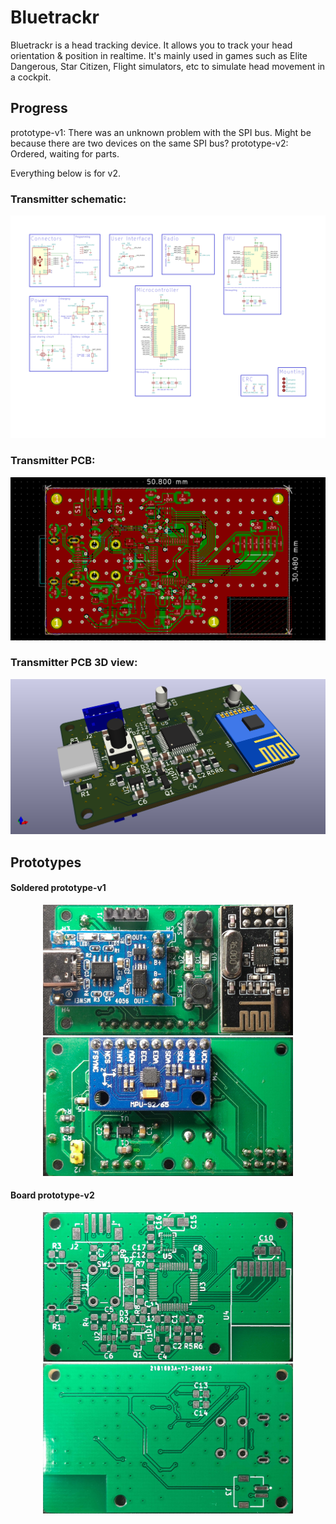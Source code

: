 # Bluetrackr

Bluetrackr is a head tracking device. It allows you to track your head orientation & position in realtime. It's mainly used in games such as Elite Dangerous, Star Citizen, Flight simulators, etc to simulate head movement in a cockpit.

## Progress
prototype-v1: There was an unknown problem with the SPI bus. Might be because there are two devices on the same SPI bus?
prototype-v2: Ordered, waiting for parts.

Everything below is for v2.

### Transmitter schematic:

<img src="doc/images/Bluetrackr-transmitter-sch.svg?raw=true&sanitize=true">

### Transmitter PCB:

<img src="doc/images/Bluetrackr-transmitter-pcb.png" width="600">

### Transmitter PCB 3D view:

<img src="doc/images/Bluetrackr-transmitter-3d.png" width="600">

## Prototypes

#### Soldered prototype-v1
<p align="center">
  <img src="doc/images/transmitter_boards/v1-front.jpg" width="400">
  <img src="doc/images/transmitter_boards/v1-back.jpg" width="400">
</p>


#### Board prototype-v2
<p align="center">
  <img src="doc/images/transmitter_boards/v2-front.jpg" width="400">
  <img src="doc/images/transmitter_boards/v2-back.jpg" width="400">
</p>

